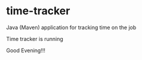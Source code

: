# time-tracker
Java (Maven) application for tracking time on the job

Time tracker is running

Good Evening!!!
